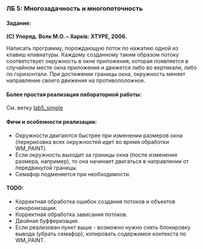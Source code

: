 ### ЛБ 5: Многозадачность и многопоточность

#### Задание:

**(C) Упоряд. Волк М.О. – Харків: ХТУРЕ, 2006.**

Написать программу, порождающую поток по нажатию одной из клавиш клавиатуры. 
Каждому созданному таким образом потоку соответствует окружность в окне приложения, которая появляется 
в случайном месте окна приложения и движется либо во вертикали, либо по горизонтали. При достижении 
границы окна, окружность меняет направление своего движения на противоположное.

#### Более простая реализация лабораторной работы:
См. ветку [lab5_simple](https://github.com/s-kostyuk/labs_spro/tree/lab5_simple/lab5_v2)

#### Фичи и особенности реализации:

* Окружности двигаются быстрее при изменении размеров окна (перерисовка всех окружностей идет 
во время обработки WM_PAINT)
* Если окружность выходит за границы окна (после изменения размера, например), то она 
начинает двигаться в направлении от передвинутой границы.
* Семафор подменяется при необходимости.

#### TODO:

* Корректная обработка ошибок создания потоков и объектов синхронизации.
* Корректная обработка зависания потоков.
* Двойная буфферизация.
* Если реализован пункт выше - возможно нужно снять блокировку вывода (убрать семафор), копировать содержимое контекста по WM_PAINT.
